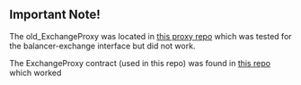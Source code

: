 ## Important Note!

The old_ExchangeProxy was located in [this proxy repo](https://github.com/balancer-labs/exchange-proxy) which was tested for the balancer-exchange interface but did not work.

The ExchangeProxy contract (used in this repo) was found in [this repo](https://github.com/balancer-labs/balancer-registry) which worked
